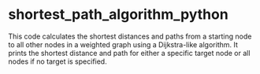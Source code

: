 # shortest_path_algorithm_python
This code calculates the shortest distances and paths from a starting node to all other nodes in a weighted graph using a Dijkstra-like algorithm. It prints the shortest distance and path for either a specific target node or all nodes if no target is specified.
